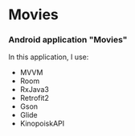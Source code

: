 # Movies
### Android application "Movies"
In this application, I use:
* MVVM
* Room
* RxJava3
* Retrofit2
* Gson
* Glide
* KinopoiskAPI
